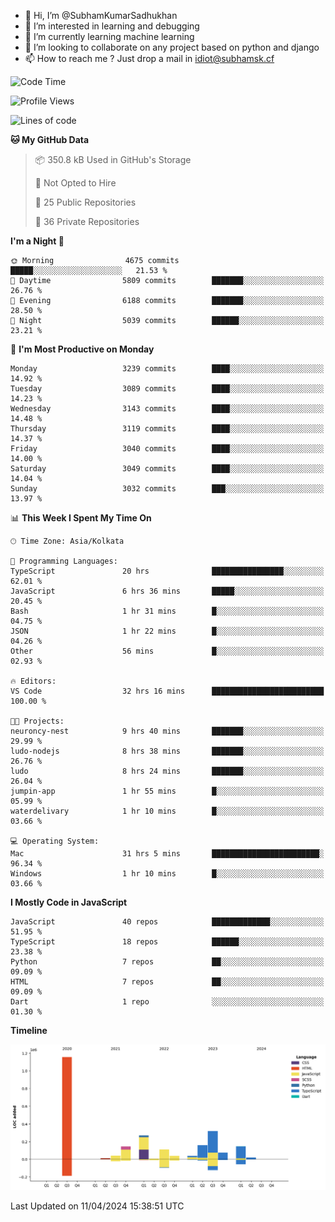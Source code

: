 - 👋 Hi, I’m @SubhamKumarSadhukhan
- 👀 I’m interested in learning and debugging
- 🌱 I’m currently learning machine learning
- 💞️ I’m looking to collaborate on any project based on python and django
- 📫 How to reach me ?
      Just drop a mail in idiot@subhamsk.cf

<!---
SubhamKumarSadhukhan/SubhamKumarSadhukhan is a ✨ special ✨ repository because its `README.md` (this file) appears on your GitHub profile.
You can click the Preview link to take a look at your changes.
--->


<!--START_SECTION:waka-->
![Code Time](http://img.shields.io/badge/Code%20Time-2%2C114%20hrs%201%20min-blue)

![Profile Views](http://img.shields.io/badge/Profile%20Views-0-blue)

![Lines of code](https://img.shields.io/badge/From%20Hello%20World%20I%27ve%20Written-2.5%20million%20lines%20of%20code-blue)

**🐱 My GitHub Data** 

> 📦 350.8 kB Used in GitHub's Storage 
 > 
> 🚫 Not Opted to Hire
 > 
> 📜 25 Public Repositories 
 > 
> 🔑 36 Private Repositories 
 > 
**I'm a Night 🦉** 

```text
🌞 Morning                4675 commits        █████░░░░░░░░░░░░░░░░░░░░   21.53 % 
🌆 Daytime                5809 commits        ███████░░░░░░░░░░░░░░░░░░   26.76 % 
🌃 Evening                6188 commits        ███████░░░░░░░░░░░░░░░░░░   28.50 % 
🌙 Night                  5039 commits        ██████░░░░░░░░░░░░░░░░░░░   23.21 % 
```
📅 **I'm Most Productive on Monday** 

```text
Monday                   3239 commits        ████░░░░░░░░░░░░░░░░░░░░░   14.92 % 
Tuesday                  3089 commits        ████░░░░░░░░░░░░░░░░░░░░░   14.23 % 
Wednesday                3143 commits        ████░░░░░░░░░░░░░░░░░░░░░   14.48 % 
Thursday                 3119 commits        ████░░░░░░░░░░░░░░░░░░░░░   14.37 % 
Friday                   3040 commits        ████░░░░░░░░░░░░░░░░░░░░░   14.00 % 
Saturday                 3049 commits        ████░░░░░░░░░░░░░░░░░░░░░   14.04 % 
Sunday                   3032 commits        ███░░░░░░░░░░░░░░░░░░░░░░   13.97 % 
```


📊 **This Week I Spent My Time On** 

```text
🕑︎ Time Zone: Asia/Kolkata

💬 Programming Languages: 
TypeScript               20 hrs              ████████████████░░░░░░░░░   62.01 % 
JavaScript               6 hrs 36 mins       █████░░░░░░░░░░░░░░░░░░░░   20.45 % 
Bash                     1 hr 31 mins        █░░░░░░░░░░░░░░░░░░░░░░░░   04.75 % 
JSON                     1 hr 22 mins        █░░░░░░░░░░░░░░░░░░░░░░░░   04.26 % 
Other                    56 mins             █░░░░░░░░░░░░░░░░░░░░░░░░   02.93 % 

🔥 Editors: 
VS Code                  32 hrs 16 mins      █████████████████████████   100.00 % 

🐱‍💻 Projects: 
neuroncy-nest            9 hrs 40 mins       ███████░░░░░░░░░░░░░░░░░░   29.99 % 
ludo-nodejs              8 hrs 38 mins       ███████░░░░░░░░░░░░░░░░░░   26.76 % 
ludo                     8 hrs 24 mins       ███████░░░░░░░░░░░░░░░░░░   26.04 % 
jumpin-app               1 hr 55 mins        █░░░░░░░░░░░░░░░░░░░░░░░░   05.99 % 
waterdelivary            1 hr 10 mins        █░░░░░░░░░░░░░░░░░░░░░░░░   03.66 % 

💻 Operating System: 
Mac                      31 hrs 5 mins       ████████████████████████░   96.34 % 
Windows                  1 hr 10 mins        █░░░░░░░░░░░░░░░░░░░░░░░░   03.66 % 
```

**I Mostly Code in JavaScript** 

```text
JavaScript               40 repos            █████████████░░░░░░░░░░░░   51.95 % 
TypeScript               18 repos            ██████░░░░░░░░░░░░░░░░░░░   23.38 % 
Python                   7 repos             ██░░░░░░░░░░░░░░░░░░░░░░░   09.09 % 
HTML                     7 repos             ██░░░░░░░░░░░░░░░░░░░░░░░   09.09 % 
Dart                     1 repo              ░░░░░░░░░░░░░░░░░░░░░░░░░   01.30 % 
```



**Timeline**

![Lines of Code chart](https://raw.githubusercontent.com/SubhamKumarSadhukhan/SubhamKumarSadhukhan/main/assets/bar_graph.png)


 Last Updated on 11/04/2024 15:38:51 UTC
<!--END_SECTION:waka-->
